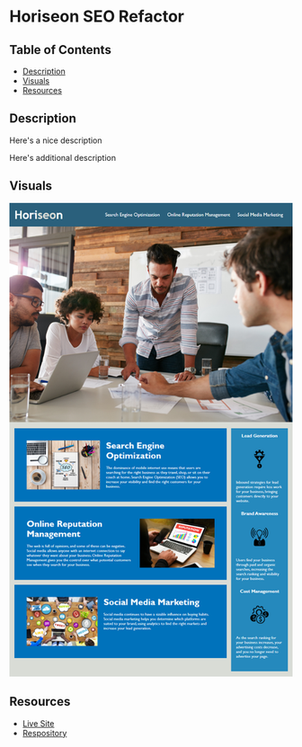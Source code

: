 # Horiseon SEO Refactor

## Table of Contents
- [Description](#description)
- [Visuals](#visuals)
- [Resources](#resources)

## Description

Here's a nice description

Here's additional description

## Visuals
![Horiseon](./assets/images/horiseon-search-engine-optimization.png)

## Resources
- [Live Site](https://antcoop.github.io/seo-refactor/)
- [Respository](https://github.com/antcoop/seo-refactor)
